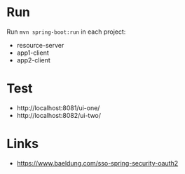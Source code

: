 # Run

Run `mvn spring-boot:run` in each project:
* resource-server
* app1-client
* app2-client

# Test

* http://localhost:8081/ui-one/
* http://localhost:8082/ui-two/

# Links

* https://www.baeldung.com/sso-spring-security-oauth2
